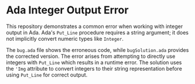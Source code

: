 # Ada Integer Output Error

This repository demonstrates a common error when working with integer output in Ada.  Ada's `Put_Line` procedure requires a string argument; it does not implicitly convert numeric types like `Integer`.

The `bug.ada` file shows the erroneous code, while `bugSolution.ada` provides the corrected version.  The error arises from attempting to directly use integers with `Put_Line` which results in a runtime error. The solution uses the `'Img` attribute to convert integers to their string representation before using `Put_Line` for correct output.
